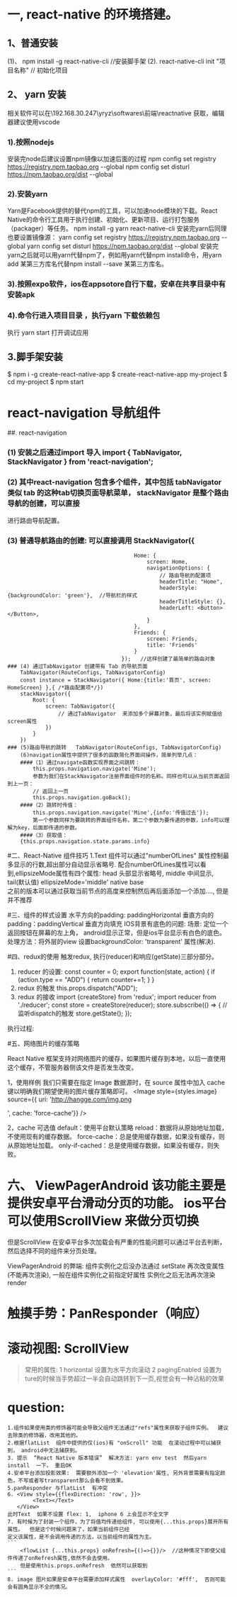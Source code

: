 ﻿# 一, react-native  的环境搭建。
## 1、普通安装
(1)、 npm install -g react-native-cli   //安装脚手架
(2).  react-native-cli init "项目名称"  // 初始化项目

## 2、 yarn 安装
相关软件可以在\\192.168.30.247\yryz\softwares\前端\reactnative 获取，编辑器建议使用vscode
### 1).按照nodejs
安装完node后建议设置npm镜像以加速后面的过程
npm config set registry https://registry.npm.taobao.org --global
npm config set disturl https://npm.taobao.org/dist --global
### 2).安装yarn
Yarn是Facebook提供的替代npm的工具，可以加速node模块的下载。React Native的命令行工具用于执行创建、初始化、更新项目、运行打包服务（packager）等任务。
npm install -g yarn react-native-cli
安装完yarn后同理也要设置镜像源：
yarn config set registry https://registry.npm.taobao.org --global
yarn config set disturl https://npm.taobao.org/dist --global
安装完yarn之后就可以用yarn代替npm了，例如用yarn代替npm install命令，用yarn add 某第三方库名代替npm install --save 某第三方库名。
### 3).按照expo软件，ios在appsotore自行下载，安卓在共享目录中有安装apk
### 4).命令行进入项目目录 ，执行yarn 下载依赖包
执行 yarn start 打开调试应用


## 3.脚手架安装
$ npm i -g create-react-native-app
$ create-react-native-app my-project
$ cd my-project
$ npm start

# react-navigation 导航组件
##. react-navigation
   ### (1) 安装之后通过import 导入   import { TabNavigator, StackNavigator } from 'react-navigation';
   ### (2) 其中react-navigation  包含多个组件，其中包括 tabNavigator 类似  tab 的这种tab切换页面导航菜单， stackNavigator 是整个路由导航的创建，可以直接
   进行路由导航配置。
   ### (3) 普通导航路由的创建: 可以直接调用 StackNavigator({
											Home: {
												screen: Home,
												navigationOptions: {
													// 路由导航的配置项
													headerTitle: "Home",
													headerStyle: {backgroundColor: 'green'},  //导航栏的样式
													headerTitleStyle: {},
													headerLeft: <Button></Button>,			
												}
											},
											Friends: {
												screen: Friends,
												title: 'Friends'
											}
										});   //这样创建了最简单的路由对象
	### (4) 通过TabNavigator 创建带有 Tab 的导航页面
		TabNavigator(RouteConfigs, TabNavigatorConfig)
		const instance = StackNavigator({ Home:{title:'首页', screen: HomeScreen} },{ /*路由配置项*/})
		stackNavigator({
			Root: {
				screen: TabNavigator({
					// 通过TabNavigator  来添加多个屏幕对象，最后将该实例赋值给  screen属性
				})
			}
		})
	### (5)路由导航的跳转   TabNavigator(RouteConfigs, TabNavigatorConfig)
		(6)navigation属性中提供了很多的函数简化界面间操作，简单列举几点：
		####（1）通过navigate函数实现界面之间跳转：
			this.props.navigation.navigate('Mine');  
			参数为我们在StackNavigator注册界面组件时的名称。同样也可以从当前页面返回到上一页：
			// 返回上一页  
			this.props.navigation.goBack();  
		####（2）跳转时传值：
			this.props.navigation.navigate('Mine',{info:'传值过去'});  
			第一个参数同样为要跳转的界面组件名称，第二个参数为要传递的参数，info可以理解为key，后面即传递的参数。
		####（3）获取值：
		{this.props.navigation.state.params.info}  
	
#二、React-Native 组件技巧
1.Text  组件可以通过"numberOfLines" 属性控制最多显示的行数,超出部分自动显示省略号.
配合numberOfLines属性可以看到,ellipsizeMode属性有四个属性: head  头部显示省略号, middle 中间显示, tail(默认值)  ellipsizeMode='middle'
native  base  
之前的版本可以通过获取当前节点的高度来控制然后再后面添加一个<Text></Text>添加....,  但是并不推荐


#三、组件的样式设置
	水平方向的padding: paddingHorizontal
	垂直方向的padding：paddingVertical   垂直方向填充
	IOS背景有底色的问题:
		场景: 定位一个返回按钮在屏幕的左上角，  android显示正常，但是ios平台显示有白色的底色。
		处理方法：将外层的view  设置backgroundColor: 'transparent'  属性(解决).

#四、redux的使用
  触发redux, 执行(reducer)和响应(getState)三部分部分。 
1. reducer 的设置:	
	const counter = 0;
	export function(state, action) {
		if (action.type == "ADD") {
			return counter+=1;
		}
	}
2. redux  的触发
   this.props.dispatch("ADD");
3. redux 的接收
	import {createStore} from 'redux';
	import reducer from './reducer';
    const store = createStore(reducer);
	store.subscribe(() => {
		// 监听dispatch的触发
		store.getState();
	});
	
执行过程: 


#五、网络图片的缓存策略

React Native 框架支持对网络图片的缓存，如果图片缓存到本地，以后一直使用这个缓存，不管服务器侧该文件是否发生改变。

1，使用样例
我们只需要在指定 Image 数据源时，在 source 属性中加入 cache 键以明确我们期望使用的图片缓存策略即可。
<Image style={styles.image} source={{
  uri: 'http://hangge.com/img.png 

',
  cache: 'force-cache'}} />

2，cache 可选值
default：使用平台默认策略
reload：数据将从原始地址加载，不使用现有的缓存数据。
force-cache：总是使用缓存数据，如果没有缓存，则从原始地址加载。
only-if-cached：总是使用缓存数据，如果没有缓存，则失败。

# 六、 ViewPagerAndroid  该功能主要是提供安卓平台滑动分页的功能。 ios平台可以使用ScrollView 来做分页切换
但是ScrollView  在安卓平台多次加载会有严重的性能问题可以通过平台去判断， 然后选择不同的组件来分页处理。

ViewPagerAndroid 的弊端:  组件实例化之后没办法通过  setState 再次改变属性(不能再次渲染),  一般在组件实例化之前指定好属性
实例化之后无法再次渲染render



# 触摸手势：PanResponder（响应）
# 滚动视图:  ScrollView  
> 常用的属性: 
  1 horizontal  设置为水平方向滚动
  2 pagingEnabled	设置为ture的时候当手势超过一半会自动跳转到下一页,视觉会有一种沾粘的效果
  
  


# question:   
	1.组件如果使用类的修饰器可能会导致父组件无法通过"refs"属性来获取子组件实例。  建议去除类的修饰器，改用其他的。
	2.根据flatList  组件中提供的仅(ios)有 "onScroll" 功能  在滚动过程中可以捕获到， android中无法捕获到。
	3. 提示  “React Native 版本错误”  解决方法: yarn env test  然后yarn install  一下。 重启OK
	4.安卓平台添加投影效果:  需要额外添加一个 'elevation'属性, 另外背景需要有指定颜色，不写或者写transparent那么会看不到效果。
	5.panResponder 与flatList  有冲突
	6. <View style={{flexDirection: 'row', }}>
			<Text></Text>
	   </View>
	此时Text  如果不设置 flex: 1,  iphone 6 上会显示不全文字	
	7. 有时候为了封装一个组件，为了将值均传递给组件, 可以使用{...this.props}展开所有属性。  但是这个时候问题来了，如果当前组件已经
	定义该属性，是不会调用传递的方法，以当前组件的属性为主。
	```
		<flowList {...this.props} onRefresh={()=>{}}/>  //这种情况下即使父组件传递了onRefresh属性,依然不会去使用。
		但是使用this.props.onRefresh  依然可以获取到
	```
	8. image 图片如果是安卓平台需要添加样式属性  overlayColor: '#fff',  否则可能会有圆角显示不全的情况。

	